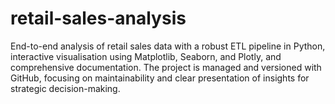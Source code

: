 # retail-sales-analysis
End-to-end analysis of retail sales data with a robust ETL pipeline in Python, interactive visualisation using Matplotlib, Seaborn, and Plotly, and comprehensive documentation. The project is managed and versioned with GitHub, focusing on maintainability and clear presentation of insights for strategic decision-making.
